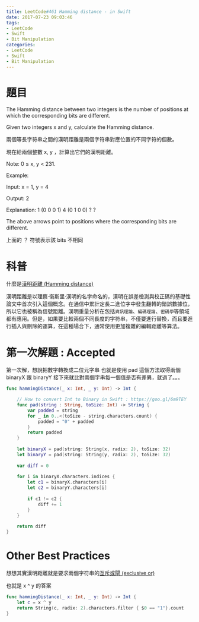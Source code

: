 ```yaml
---
title: LeetCode#461 Hamming distance - in Swift
date: 2017-07-23 09:03:46
tags:
- LeetCode
- Swift
- Bit Manipulation
categories: 
- LeetCode
- Swift
- Bit Manipulation
---
```



# 題目
The Hamming distance between two integers is the number of positions at which the corresponding bits are different.
 
Given two integers x and y, calculate the Hamming distance.
 

兩個等長字符串之間的漢明距離是兩個字符串對應位置的不同字符的個數。
 
現在給兩個整數 x, y ，計算出它們的漢明距離。

Note:
 0 ≤ x, y < 231.
 
 
Example:
 
 Input: x = 1, y = 4
 
 Output: 2
 
 Explanation:
 1   (0 0 0 1)
 4   (0 1 0 0)
        ?   ?
 
 The above arrows point to positions where the corresponding bits are different.
 
 上面的 ？ 符號表示該 bits 不相同


# 科普
什麼是[漢明距離 (Hamming distance)](https://goo.gl/n4Cc69)

漢明距離是以理察·衛斯里·漢明的名字命名的，漢明在誤差檢測與校正碼的基礎性論文中首次引入這個概念。在通信中累計定長二進位字中發生翻轉的錯誤數據位，所以它也被稱為信號距離。漢明重量分析在包括`資訊理論`、`編碼理論`、`密碼學`等領域都有應用。但是，如果要比較兩個不同長度的字符串，不僅要進行替換，而且要進行插入與刪除的運算，在這種場合下，通常使用更加複雜的編輯距離等算法。


# 第一次解題 : Accepted

第一次解，想說把數字轉換成二位元字串
也就是使用 pad 這個方法取得兩個 binaryX 跟 binaryY
接下來就比對兩個字串每一個值是否有差異，就過了。。。

``` swift
func hammingDistance(_ x: Int, _ y: Int) -> Int {

    // How to convert Int to Binary in Swift : https://goo.gl/6m9TEY
    func pad(string : String, toSize: Int) -> String {
        var padded = string
        for _ in 0..<(toSize - string.characters.count) {
            padded = "0" + padded
        }
        return padded
    }
    
    let binaryX = pad(string: String(x, radix: 2), toSize: 32)
    let binaryY = pad(string: String(y, radix: 2), toSize: 32)
    
    var diff = 0
    
    for i in binaryX.characters.indices {
        let c1 = binaryX.characters[i]
        let c2 = binaryY.characters[i]
        
        if c1 != c2 {
            diff += 1
        }
    }
    
    return diff
}
```

# Other Best Practices
想想其實漢明距離就是要求兩個字符串的[互斥或閘 (exclusive or)](https://zh.wikipedia.org/wiki/%E9%80%BB%E8%BE%91%E5%BC%82%E6%88%96) 

也就是 x ^ y 的答案

``` swift
func hammingDistance(_ x: Int, _ y: Int) -> Int {
    let c = x ^ y
    return String(c, radix: 2).characters.filter { $0 == "1"}.count
}
```





